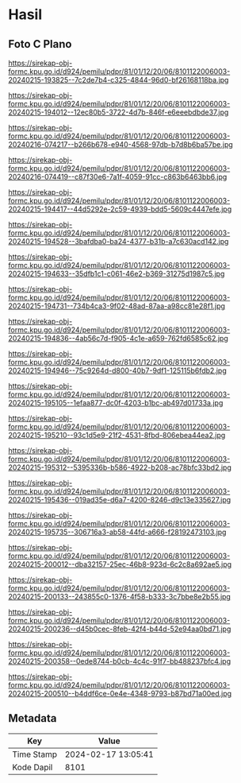 # Hasil

## Foto C Plano

https://sirekap-obj-formc.kpu.go.id/d924/pemilu/pdpr/81/01/12/20/06/8101122006003-20240215-193825--7c2de7b4-c325-4844-96d0-bf26168118ba.jpg

https://sirekap-obj-formc.kpu.go.id/d924/pemilu/pdpr/81/01/12/20/06/8101122006003-20240215-194012--12ec80b5-3722-4d7b-846f-e6eeebdbde37.jpg

https://sirekap-obj-formc.kpu.go.id/d924/pemilu/pdpr/81/01/12/20/06/8101122006003-20240216-074217--b266b678-e940-4568-97db-b7d8b6ba57be.jpg

https://sirekap-obj-formc.kpu.go.id/d924/pemilu/pdpr/81/01/12/20/06/8101122006003-20240216-074419--c87f30e6-7a1f-4059-91cc-c863b6463bb6.jpg

https://sirekap-obj-formc.kpu.go.id/d924/pemilu/pdpr/81/01/12/20/06/8101122006003-20240215-194417--44d5292e-2c59-4939-bdd5-5609c4447efe.jpg

https://sirekap-obj-formc.kpu.go.id/d924/pemilu/pdpr/81/01/12/20/06/8101122006003-20240215-194528--3bafdba0-ba24-4377-b31b-a7c630acd142.jpg

https://sirekap-obj-formc.kpu.go.id/d924/pemilu/pdpr/81/01/12/20/06/8101122006003-20240215-194633--35dfb1c1-c061-46e2-b369-31275d1987c5.jpg

https://sirekap-obj-formc.kpu.go.id/d924/pemilu/pdpr/81/01/12/20/06/8101122006003-20240215-194731--734b4ca3-9f02-48ad-87aa-a98cc81e28f1.jpg

https://sirekap-obj-formc.kpu.go.id/d924/pemilu/pdpr/81/01/12/20/06/8101122006003-20240215-194836--4ab56c7d-f905-4c1e-a659-762fd6585c62.jpg

https://sirekap-obj-formc.kpu.go.id/d924/pemilu/pdpr/81/01/12/20/06/8101122006003-20240215-194946--75c9264d-d800-40b7-9df1-125115b6fdb2.jpg

https://sirekap-obj-formc.kpu.go.id/d924/pemilu/pdpr/81/01/12/20/06/8101122006003-20240215-195105--1efaa877-dc0f-4203-b1bc-ab497d01733a.jpg

https://sirekap-obj-formc.kpu.go.id/d924/pemilu/pdpr/81/01/12/20/06/8101122006003-20240215-195210--93c1d5e9-21f2-4531-8fbd-806ebea44ea2.jpg

https://sirekap-obj-formc.kpu.go.id/d924/pemilu/pdpr/81/01/12/20/06/8101122006003-20240215-195312--5395336b-b586-4922-b208-ac78bfc33bd2.jpg

https://sirekap-obj-formc.kpu.go.id/d924/pemilu/pdpr/81/01/12/20/06/8101122006003-20240215-195436--019ad35e-d6a7-4200-8246-d9c13e335627.jpg

https://sirekap-obj-formc.kpu.go.id/d924/pemilu/pdpr/81/01/12/20/06/8101122006003-20240215-195735--306716a3-ab58-44fd-a666-f28192473103.jpg

https://sirekap-obj-formc.kpu.go.id/d924/pemilu/pdpr/81/01/12/20/06/8101122006003-20240215-200012--dba32157-25ec-46b8-923d-6c2c8a692ae5.jpg

https://sirekap-obj-formc.kpu.go.id/d924/pemilu/pdpr/81/01/12/20/06/8101122006003-20240215-200133--243855c0-1376-4f58-b333-3c7bbe8e2b55.jpg

https://sirekap-obj-formc.kpu.go.id/d924/pemilu/pdpr/81/01/12/20/06/8101122006003-20240215-200236--d45b0cec-8feb-42f4-b44d-52e94aa0bd71.jpg

https://sirekap-obj-formc.kpu.go.id/d924/pemilu/pdpr/81/01/12/20/06/8101122006003-20240215-200358--0ede8744-b0cb-4c4c-91f7-bb488237bfc4.jpg

https://sirekap-obj-formc.kpu.go.id/d924/pemilu/pdpr/81/01/12/20/06/8101122006003-20240215-200510--b4ddf6ce-0e4e-4348-9793-b87bd71a00ed.jpg


## Metadata

| Key        | Value               |
| ---------- | ------------------- |
| Time Stamp | 2024-02-17 13:05:41 |
| Kode Dapil | 8101                |



